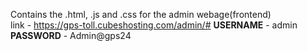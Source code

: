 Contains the .html, .js and .css for the admin webage(frontend)  
link - https://gps-toll.cubeshosting.com/admin/#
**USERNAME** - admin  
**PASSWORD** - Admin@gps24
